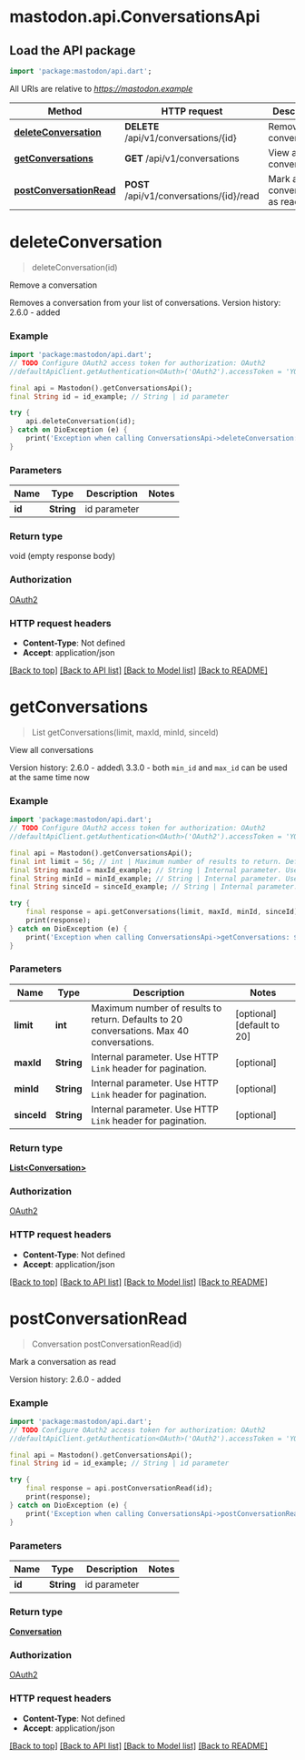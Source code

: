 # mastodon.api.ConversationsApi

## Load the API package
```dart
import 'package:mastodon/api.dart';
```

All URIs are relative to *https://mastodon.example*

Method | HTTP request | Description
------------- | ------------- | -------------
[**deleteConversation**](ConversationsApi.md#deleteconversation) | **DELETE** /api/v1/conversations/{id} | Remove a conversation
[**getConversations**](ConversationsApi.md#getconversations) | **GET** /api/v1/conversations | View all conversations
[**postConversationRead**](ConversationsApi.md#postconversationread) | **POST** /api/v1/conversations/{id}/read | Mark a conversation as read


# **deleteConversation**
> deleteConversation(id)

Remove a conversation

Removes a conversation from your list of conversations.  Version history:  2.6.0 - added

### Example
```dart
import 'package:mastodon/api.dart';
// TODO Configure OAuth2 access token for authorization: OAuth2
//defaultApiClient.getAuthentication<OAuth>('OAuth2').accessToken = 'YOUR_ACCESS_TOKEN';

final api = Mastodon().getConversationsApi();
final String id = id_example; // String | id parameter

try {
    api.deleteConversation(id);
} catch on DioException (e) {
    print('Exception when calling ConversationsApi->deleteConversation: $e\n');
}
```

### Parameters

Name | Type | Description  | Notes
------------- | ------------- | ------------- | -------------
 **id** | **String**| id parameter | 

### Return type

void (empty response body)

### Authorization

[OAuth2](../README.md#OAuth2)

### HTTP request headers

 - **Content-Type**: Not defined
 - **Accept**: application/json

[[Back to top]](#) [[Back to API list]](../README.md#documentation-for-api-endpoints) [[Back to Model list]](../README.md#documentation-for-models) [[Back to README]](../README.md)

# **getConversations**
> List<Conversation> getConversations(limit, maxId, minId, sinceId)

View all conversations

Version history:  2.6.0 - added\\ 3.3.0 - both `min_id` and `max_id` can be used at the same time now

### Example
```dart
import 'package:mastodon/api.dart';
// TODO Configure OAuth2 access token for authorization: OAuth2
//defaultApiClient.getAuthentication<OAuth>('OAuth2').accessToken = 'YOUR_ACCESS_TOKEN';

final api = Mastodon().getConversationsApi();
final int limit = 56; // int | Maximum number of results to return. Defaults to 20 conversations. Max 40 conversations.
final String maxId = maxId_example; // String | Internal parameter. Use HTTP `Link` header for pagination.
final String minId = minId_example; // String | Internal parameter. Use HTTP `Link` header for pagination.
final String sinceId = sinceId_example; // String | Internal parameter. Use HTTP `Link` header for pagination.

try {
    final response = api.getConversations(limit, maxId, minId, sinceId);
    print(response);
} catch on DioException (e) {
    print('Exception when calling ConversationsApi->getConversations: $e\n');
}
```

### Parameters

Name | Type | Description  | Notes
------------- | ------------- | ------------- | -------------
 **limit** | **int**| Maximum number of results to return. Defaults to 20 conversations. Max 40 conversations. | [optional] [default to 20]
 **maxId** | **String**| Internal parameter. Use HTTP `Link` header for pagination. | [optional] 
 **minId** | **String**| Internal parameter. Use HTTP `Link` header for pagination. | [optional] 
 **sinceId** | **String**| Internal parameter. Use HTTP `Link` header for pagination. | [optional] 

### Return type

[**List&lt;Conversation&gt;**](Conversation.md)

### Authorization

[OAuth2](../README.md#OAuth2)

### HTTP request headers

 - **Content-Type**: Not defined
 - **Accept**: application/json

[[Back to top]](#) [[Back to API list]](../README.md#documentation-for-api-endpoints) [[Back to Model list]](../README.md#documentation-for-models) [[Back to README]](../README.md)

# **postConversationRead**
> Conversation postConversationRead(id)

Mark a conversation as read

Version history:  2.6.0 - added

### Example
```dart
import 'package:mastodon/api.dart';
// TODO Configure OAuth2 access token for authorization: OAuth2
//defaultApiClient.getAuthentication<OAuth>('OAuth2').accessToken = 'YOUR_ACCESS_TOKEN';

final api = Mastodon().getConversationsApi();
final String id = id_example; // String | id parameter

try {
    final response = api.postConversationRead(id);
    print(response);
} catch on DioException (e) {
    print('Exception when calling ConversationsApi->postConversationRead: $e\n');
}
```

### Parameters

Name | Type | Description  | Notes
------------- | ------------- | ------------- | -------------
 **id** | **String**| id parameter | 

### Return type

[**Conversation**](Conversation.md)

### Authorization

[OAuth2](../README.md#OAuth2)

### HTTP request headers

 - **Content-Type**: Not defined
 - **Accept**: application/json

[[Back to top]](#) [[Back to API list]](../README.md#documentation-for-api-endpoints) [[Back to Model list]](../README.md#documentation-for-models) [[Back to README]](../README.md)

